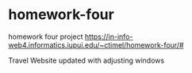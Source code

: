 # homework-four
 homework four project
 https://in-info-web4.informatics.iupui.edu/~ctimel/homework-four/#

Travel Website updated with adjusting windows